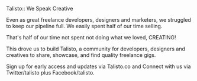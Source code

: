 Talisto:: We Speak Creative

Even as great freelance developers, designers and marketers, we struggled to keep our pipeline full. We easily spent half of our time selling.

That's half of our time not spent not doing what we loved, CREATING!

This drove us to build Talisto, a community for developers, designers and creatives to share, showcase, and find quality freelance gigs.

Sign up for early access and updates via Talisto.co and Connect with us via Twitter/talisto plus Facebook/talisto.
